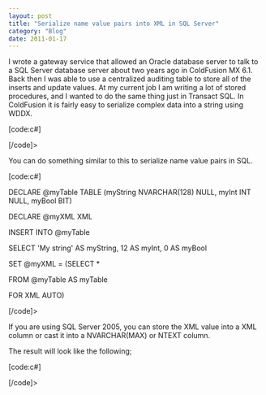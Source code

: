 ```yaml
---
layout: post
title: "Serialize name value pairs into XML in SQL Server"
category: "Blog"
date: 2011-01-17
---
```



I wrote a gateway service that allowed an Oracle database server to talk to a SQL Server database server about two years ago in ColdFusion MX 6.1\. Back then I was able to use a centralized auditing table to store all of the inserts and update values. At my current job I am writing a lot of stored procedures, and I wanted to do the same thing just in Transact SQL. In ColdFusion it is fairly easy to serialize complex data into a string using WDDX.

[code:c#]

[/code]>

You can do something similar to this to serialize name value pairs in SQL.

[code:c#]

DECLARE @myTable TABLE (myString NVARCHAR(128) NULL, myInt INT NULL, myBool BIT)

DECLARE @myXML XML

INSERT INTO @myTable

SELECT 'My string' AS myString, 12 AS myInt, 0 AS myBool

SET @myXML = (SELECT *

FROM @myTable AS myTable

FOR XML AUTO)

[/code]>

If you are using SQL Server 2005, you can store the XML value into a XML column or cast it into a NVARCHAR(MAX) or NTEXT column.

The result will look like the following;

[code:c#]

[/code]>